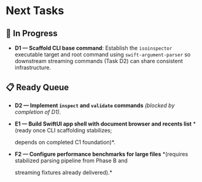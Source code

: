 # Next Tasks

## 🚧 In Progress

- **D1 — Scaffold CLI base command**: Establish the `isoinspector` executable target and root command using `swift-argument-parser` so downstream streaming commands (Task D2) can share consistent infrastructure.

## 📋 Ready Queue

- **D2 — Implement `inspect` and `validate` commands** *(blocked by completion of D1)*.
- **E1 — Build SwiftUI app shell with document browser and recents list** *(ready once CLI scaffolding stabilizes;

  depends on completed C1 foundation)*.

- **F2 — Configure performance benchmarks for large files** *(requires stabilized parsing pipeline from Phase B and

  streaming fixtures already delivered).*
